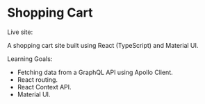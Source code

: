 # Shopping Cart

Live site:



A shopping cart site built using React (TypeScript) and Material UI.

Learning Goals: 
- Fetching data from a GraphQL API using Apollo Client.
- React routing.
- React Context API.
- Material UI.